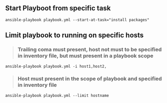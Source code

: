 ## **Start Playboot from specific task**
```
ansible-playbook playbook.yml --start-at-task="install packages"
```

## Limit playbook to running on specific hosts
> ### Trailing coma must present, host not must to be specified in inventory file, but must present in a playbook scope
```
ansible-playbook playbook.yml -i host1,host2,   
```
 > ### Host must present in the scope of playbook and specified in inventory file
```
ansible-playbook playbook.yml --limit hostname    
```